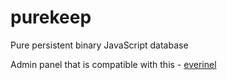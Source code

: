 # purekeep
Pure persistent binary JavaScript database

Admin panel that is compatible with this - [everinel](https://github.com/dencelman1/everinel)
